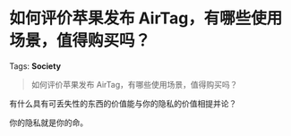 # 如何评价苹果发布 AirTag，有哪些使用场景，值得购买吗？

Tags: **Society**

> 如何评价苹果发布 AirTag，有哪些使用场景，值得购买吗？

有什么具有可丢失性的东西的价值能与你的隐私的价值相提并论？

你的隐私就是你的命。



